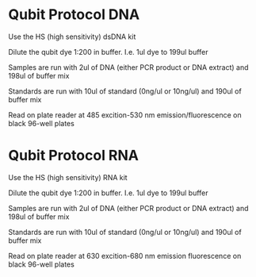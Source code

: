 # Qubit Protocol DNA

Use the HS (high sensitivity) dsDNA kit

Dilute the qubit dye 1:200 in buffer. I.e. 1ul dye to 199ul buffer

Samples are run with 2ul of DNA (either PCR product or DNA extract) and 198ul of buffer mix

Standards are run with 10ul of standard (0ng/ul or 10ng/ul) and 190ul of buffer mix

Read on plate reader at 485 excition-530 nm emission/fluorescence on black 96-well plates

# Qubit Protocol RNA
Use the HS (high sensitivity) RNA kit

Dilute the qubit dye 1:200 in buffer. I.e. 1ul dye to 199ul buffer

Samples are run with 2ul of DNA (either PCR product or DNA extract) and 198ul of buffer mix

Standards are run with 10ul of standard (0ng/ul or 10ng/ul) and 190ul of buffer mix

Read on plate reader at 630 excition-680 nm emission fluorescence on black 96-well plates
